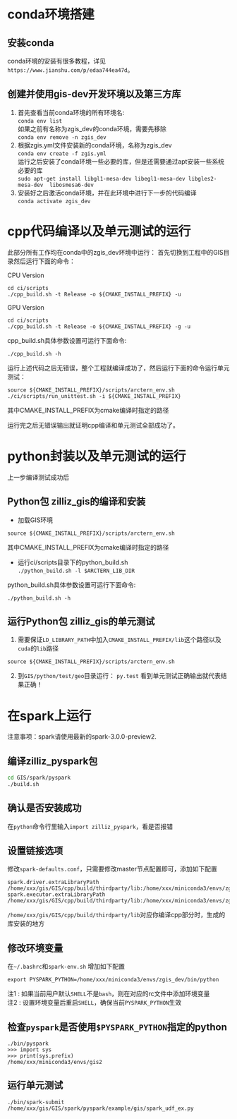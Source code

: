# conda环境搭建
## 安装conda
conda环境的安装有很多教程，详见`https://www.jianshu.com/p/edaa744ea47d`。
## 创建并使用gis-dev开发环境以及第三方库
1. 首先查看当前conda环境的所有环境名:  
`conda env list`  
如果之前有名称为zgis_dev的conda环境，需要先移除  
`conda env remove -n zgis_dev`  
2. 根据zgis.yml文件安装新的conda环境，名称为zgis_dev  
`conda env create -f zgis.yml`  
运行之后安装了conda环境一些必要的库，但是还需要通过apt安装一些系统必要的库  
`sudo apt-get install libgl1-mesa-dev libegl1-mesa-dev libgles2-mesa-dev  libosmesa6-dev`
3. 安装好之后激活conda环境，并在此环境中进行下一步的代码编译  
`conda activate zgis_dev`

# cpp代码编译以及单元测试的运行
此部分所有工作均在conda中的zgis_dev环境中运行：
首先切换到工程中的GIS目录然后运行下面的命令：

CPU Version
```
cd ci/scripts
./cpp_build.sh -t Release -o ${CMAKE_INSTALL_PREFIX} -u
```

GPU Version
```
cd ci/scripts
./cpp_build.sh -t Release -o ${CMAKE_INSTALL_PREFIX} -g -u
```

cpp_build.sh具体参数设置可运行下面命令:
```
./cpp_build.sh -h
```

运行上述代码之后无错误，整个工程就编译成功了，然后运行下面的命令运行单元测试：  
```
source ${CMAKE_INSTALL_PREFIX}/scripts/arctern_env.sh
./ci/scripts/run_unittest.sh -i ${CMAKE_INSTALL_PREFIX}
```
其中CMAKE_INSTALL_PREFIX为cmake编译时指定的路径

运行完之后无错误输出就证明cpp编译和单元测试全部成功了。

# python封装以及单元测试的运行
上一步编译测试成功后
## Python包 zilliz_gis的编译和安装
- 加载GIS环境
```
source ${CMAKE_INSTALL_PREFIX}/scripts/arctern_env.sh
```
其中CMAKE_INSTALL_PREFIX为cmake编译时指定的路径
- 运行ci/scripts目录下的python_build.sh  
`./python_build.sh -l $ARCTERN_LIB_DIR`

python_build.sh具体参数设置可运行下面命令:
```
./python_build.sh -h
```

## 运行Python包 zilliz_gis的单元测试
1. 需要保证`LD_LIBRARY_PATH`中加入`CMAKE_INSTALL_PREFIX/lib`这个路径以及`cuda`的`lib`路径
```
source ${CMAKE_INSTALL_PREFIX}/scripts/arctern_env.sh
```

2. 到`GIS/python/test/geo`目录运行：
`py.test`
看到单元测试正确输出就代表结果正确！



# 在spark上运行

注意事项：spark请使用最新的spark-3.0.0-preview2.

## 编译zilliz_pyspark包

```sh
cd GIS/spark/pyspark
./build.sh
```

## 确认是否安装成功  
在`python`命令行里输入`import zilliz_pyspark`，看是否报错

## 设置链接选项  

修改`spark-defaults.conf`，只需要修改master节点配置即可，添加如下配置
```
spark.driver.extraLibraryPath /home/xxx/gis/GIS/cpp/build/thirdparty/lib:/home/xxx/miniconda3/envs/zgis_dev/lib:/usr/local/cuda/lib64
spark.executor.extraLibraryPath /home/xxx/gis/GIS/cpp/build/thirdparty/lib:/home/xxx/miniconda3/envs/zgis_dev/lib:/usr/local/cuda/lib64
```

`/home/xxx/gis/GIS/cpp/build/thirdparty/lib`对应你编译cpp部分时，生成的库安装的地方

## 修改环境变量  
在`~/.bashrc`和`spark-env.sh` 增加如下配置
```
export PYSPARK_PYTHON=/home/xxx/miniconda3/envs/zgis_dev/bin/python
```
注1 : 如果当前用户默认`SHELL`不是`bash`，则在对应的rc文件中添加环境变量  
注2 : 设置环境变量后重启`SHELL`，确保当前`PYSPARK_PYTHON`生效

## 检查`pyspark`是否使用`$PYSPARK_PYTHON`指定的python
```
./bin/pyspark
>>> import sys
>>> print(sys.prefix)
/home/xxx/miniconda3/envs/gis2
```

## 运行单元测试
   
```
./bin/spark-submit /home/xxx/gis/GIS/spark/pyspark/example/gis/spark_udf_ex.py
```
